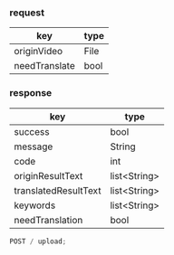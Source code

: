 ### request

| key           | type |
| ------------- | ---- |
| originVideo   | File |
| needTranslate | bool |

### response

| key                  | type           |
| -------------------- | -------------- |
| success              | bool           |
| message              | String         |
| code                 | int            |
| originResultText     | list\<String\> |
| translatedResultText | list\<String\> |
| keywords             | list\<String\> |
| needTranslation      | bool           |

```javascript
POST / upload;
```
